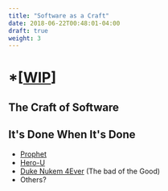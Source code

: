 ```yaml
---
title: "Software as a Craft"
date: 2018-06-22T00:48:01-04:00
draft: true
weight: 3
---
```


# *[[WIP](https://www.investopedia.com/terms/w/workinprogress.asp)]

## The Craft of Software

## It's Done When It's Done

- [Prophet](https://www.pastemagazine.com/articles/2016/01/10-reasons-why-brandon-grahams-prophet-is-the-best.html)
- [Hero-U](http://hero-u.com/hero-u-donations/kickstarter/)
- [Duke Nukem 4Ever](https://en.wikipedia.org/wiki/Duke_Nukem_Forever#Development) (The bad of the Good)
- Others?

